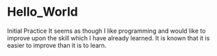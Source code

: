 # Hello_World
Initial Practice
It seems as though I like programming and would like to improve upon the skill which I have already learned. It is known that it is easier to improve than it is to learn. 
